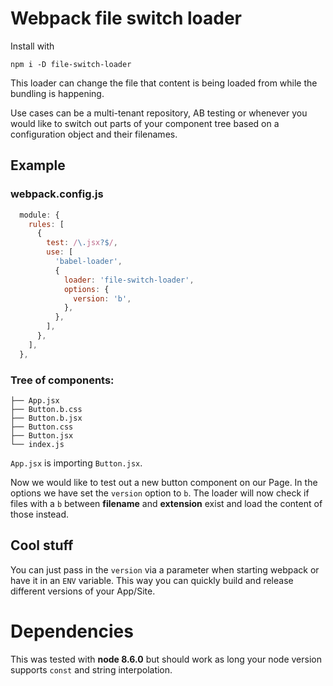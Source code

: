 # Webpack file switch loader

Install with
```
npm i -D file-switch-loader
```

This loader can change the file that content is being loaded from while the bundling is happening.

Use cases can be a multi-tenant repository, AB testing or whenever you would like to switch out parts of your component tree based on a configuration object and their filenames.


## Example
### webpack.config.js
```javascript
  module: {
    rules: [
      {
        test: /\.jsx?$/,
        use: [
          'babel-loader',
          {
            loader: 'file-switch-loader',
            options: {
              version: 'b',
            },
          },
        ],
      },
    ],
  },
```
### Tree of components:
```
├── App.jsx
├── Button.b.css
├── Button.b.jsx
├── Button.css
├── Button.jsx
└── index.js

```

`App.jsx` is importing `Button.jsx`.

Now we would like to test out a new button component on our Page. 
In the options we have set the `version` option to `b`.
The loader will now check if files with a `b` between **filename** and **extension** exist and load the content of those instead.

## Cool stuff
You can just pass in the `version` via a parameter when starting webpack or have it in an `ENV` variable.
This way you can quickly build and release different versions of your App/Site.


# Dependencies
This was tested with **node 8.6.0** but should work as long your node version supports `const` and string interpolation. 
